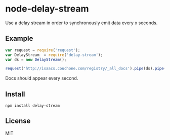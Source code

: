 # node-delay-stream
Use a delay stream in order to synchronously emit data
every x seconds.

## Example
```javascript
var request = require('request');
var DelayStream  = require('delay-stream');
var ds = new DelayStream();

request('http://isaacs.couchone.com/registry/_all_docs').pipe(ds).pipe(process.stdout);
```
Docs should appear every second.

## Install
`npm install delay-stream`

## License
MIT
